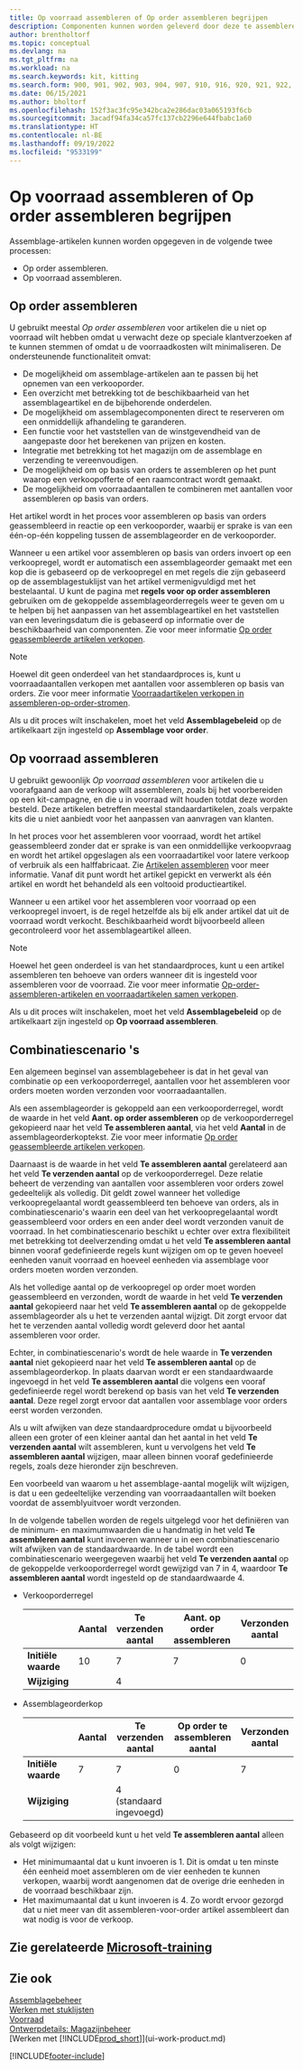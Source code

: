 ```yaml
---
title: Op voorraad assembleren of Op order assembleren begrijpen
description: Componenten kunnen worden geleverd door deze te assembleren bij bestelling of door deze te assembleren om op voorraad te worden gehouden tot deze nodig zijn voor een verkooporder.
author: brentholtorf
ms.topic: conceptual
ms.devlang: na
ms.tgt_pltfrm: na
ms.workload: na
ms.search.keywords: kit, kitting
ms.search.form: 900, 901, 902, 903, 904, 907, 910, 916, 920, 921, 922, 923, 940, 941, 942, 930, 931, 932, 914, 915, 905
ms.date: 06/15/2021
ms.author: bholtorf
ms.openlocfilehash: 152f3ac3fc95e342bca2e286dac03a065193f6cb
ms.sourcegitcommit: 3acadf94fa34ca57fc137cb2296e644fbabc1a60
ms.translationtype: HT
ms.contentlocale: nl-BE
ms.lasthandoff: 09/19/2022
ms.locfileid: "9533199"
---
```

# <a name="understanding-assemble-to-order-and-assemble-to-stock"></a>Op voorraad assembleren of Op order assembleren begrijpen

Assemblage-artikelen kunnen worden opgegeven in de volgende twee processen:  

-   Op order assembleren.  
-   Op voorraad assembleren.  

## <a name="assemble-to-order"></a>Op order assembleren

U gebruikt meestal *Op order assembleren* voor artikelen die u niet op voorraad wilt hebben omdat u verwacht deze op speciale klantverzoeken af te kunnen stemmen of omdat u de voorraadkosten wilt minimaliseren. De ondersteunende functionaliteit omvat:  

-   De mogelijkheid om assemblage-artikelen aan te passen bij het opnemen van een verkooporder.  
-   Een overzicht met betrekking tot de beschikbaarheid van het assemblageartikel en de bijbehorende onderdelen.  
-   De mogelijkheid om assemblagecomponenten direct te reserveren om een onmiddellijk afhandeling te garanderen.  
-   Een functie voor het vaststellen van de winstgevendheid van de aangepaste door het berekenen van prijzen en kosten.  
-   Integratie met betrekking tot het magazijn om de assemblage en verzending te vereenvoudigen.  
-   De mogelijkheid om op basis van orders te assembleren op het punt waarop een verkoopofferte of een raamcontract wordt gemaakt.  
-   De mogelijkheid om voorraadaantallen te combineren met aantallen voor assembleren op basis van orders.  

Het artikel wordt in het proces voor assembleren op basis van orders geassembleerd in reactie op een verkooporder, waarbij er sprake is van een één-op-één koppeling tussen de assemblageorder en de verkooporder.  

Wanneer u een artikel voor assembleren op basis van orders invoert op een verkoopregel, wordt er automatisch een assemblageorder gemaakt met een kop die is gebaseerd op de verkoopregel en met regels die zijn gebaseerd op de assemblagestuklijst van het artikel vermenigvuldigd met het bestelaantal. U kunt de pagina met **regels voor op order assembleren** gebruiken om de gekoppelde assemblageorderregels weer te geven om u te helpen bij het aanpassen van het assemblageartikel en het vaststellen van een leveringsdatum die is gebaseerd op informatie over de beschikbaarheid van componenten. Zie voor meer informatie [Op order geassembleerde artikelen verkopen](assembly-how-to-sell-items-assembled-to-order.md).  

> [!NOTE]  
>  Hoewel dit geen onderdeel van het standaardproces is, kunt u voorraadaantallen verkopen met aantallen voor assembleren op basis van orders. Zie voor meer informatie [Voorraadartikelen verkopen in assembleren-op-order-stromen](assembly-how-to-sell-inventory-items-in-assemble-to-order-flows.md).  

 Als u dit proces wilt inschakelen, moet het veld **Assemblagebeleid** op de artikelkaart zijn ingesteld op **Assemblage voor order**.  

## <a name="assemble-to-stock"></a>Op voorraad assembleren

 U gebruikt gewoonlijk *Op voorraad assembleren* voor artikelen die u voorafgaand aan de verkoop wilt assembleren, zoals bij het voorbereiden op een kit-campagne, en die u in voorraad wilt houden totdat deze worden besteld. Deze artikelen betreffen meestal standaardartikelen, zoals verpakte kits die u niet aanbiedt voor het aanpassen van aanvragen van klanten.  

 In het proces voor het assembleren voor voorraad, wordt het artikel geassembleerd zonder dat er sprake is van een onmiddellijke verkoopvraag en wordt het artikel opgeslagen als een voorraadartikel voor latere verkoop of verbruik als een halffabricaat. Zie [Artikelen assembleren](assembly-how-to-assemble-items.md) voor meer informatie. Vanaf dit punt wordt het artikel gepickt en verwerkt als één artikel en wordt het behandeld als een voltooid productieartikel.  

 Wanneer u een artikel voor het assembleren voor voorraad op een verkoopregel invoert, is de regel hetzelfde als bij elk ander artikel dat uit de voorraad wordt verkocht. Beschikbaarheid wordt bijvoorbeeld alleen gecontroleerd voor het assemblageartikel alleen.  

> [!NOTE]  
>  Hoewel het geen onderdeel is van het standaardproces, kunt u een artikel assembleren ten behoeve van orders wanneer dit is ingesteld voor assembleren voor de voorraad. Zie voor meer informatie [Op-order-assembleren-artikelen en voorraadartikelen samen verkopen](assembly-how-to-sell-assemble-to-order-items-and-inventory-items-together.md).  

 Als u dit proces wilt inschakelen, moet het veld **Assemblagebeleid** op de artikelkaart zijn ingesteld op **Op voorraad assembleren**.  

## <a name="combination-scenarios"></a>Combinatiescenario 's

 Een algemeen beginsel van assemblagebeheer is dat in het geval van combinatie op een verkooporderregel, aantallen voor het assembleren voor orders moeten worden verzonden voor voorraadaantallen.  

 Als een assemblageorder is gekoppeld aan een verkooporderregel, wordt de waarde in het veld **Aant. op order assembleren** op de verkooporderregel gekopieerd naar het veld **Te assembleren aantal**, via het veld **Aantal** in de assemblageorderkoptekst. Zie voor meer informatie [Op order geassembleerde artikelen verkopen](assembly-how-to-sell-items-assembled-to-order.md).  

 Daarnaast is de waarde in het veld **Te assembleren aantal** gerelateerd aan het veld **Te verzenden aantal** op de verkooporderregel. Deze relatie beheert de verzending van aantallen voor assembleren voor orders zowel gedeeltelijk als volledig. Dit geldt zowel wanneer het volledige verkoopregelaantal wordt geassembleerd ten behoeve van orders, als in combinatiescenario's waarin een deel van het verkoopregelaantal wordt geassembleerd voor orders en een ander deel wordt verzonden vanuit de voorraad. In het combinatiescenario beschikt u echter over extra flexibiliteit met betrekking tot deelverzending omdat u het veld **Te assembleren aantal** binnen vooraf gedefinieerde regels kunt wijzigen om op te geven hoeveel eenheden vanuit voorraad en hoeveel eenheden via assemblage voor orders moeten worden verzonden.  

 Als het volledige aantal op de verkoopregel op order moet worden geassembleerd en verzonden, wordt de waarde in het veld **Te verzenden aantal** gekopieerd naar het veld **Te assembleren aantal** op de gekoppelde assemblageorder als u het te verzenden aantal wijzigt. Dit zorgt ervoor dat het te verzenden aantal volledig wordt geleverd door het aantal assembleren voor order.  

 Echter, in combinatiescenario's wordt de hele waarde in **Te verzenden aantal** niet gekopieerd naar het veld **Te assembleren aantal** op de assemblageorderkop. In plaats daarvan wordt er een standaardwaarde ingevoegd in het veld **Te assembleren aantal** die volgens een vooraf gedefinieerde regel wordt berekend op basis van het veld **Te verzenden aantal**. Deze regel zorgt ervoor dat aantallen voor assemblage voor orders eerst worden verzonden.  

 Als u wilt afwijken van deze standaardprocedure omdat u bijvoorbeeld alleen een groter of een kleiner aantal dan het aantal in het veld **Te verzenden aantal** wilt assembleren, kunt u vervolgens het veld **Te assembleren aantal** wijzigen, maar alleen binnen vooraf gedefinieerde regels, zoals deze hieronder zijn beschreven.  

 Een voorbeeld van waarom u het assemblage-aantal mogelijk wilt wijzigen, is dat u een gedeeltelijke verzending van voorraadaantallen wilt boeken voordat de assemblyuitvoer wordt verzonden.  

 In de volgende tabellen worden de regels uitgelegd voor het definiëren van de minimum- en maximumwaarden die u handmatig in het veld **Te assembleren aantal** kunt invoeren wanneer u in een combinatiescenario wilt afwijken van de standaardwaarde. In de tabel wordt een combinatiescenario weergegeven waarbij het veld **Te verzenden aantal** op de gekoppelde verkooporderregel wordt gewijzigd van 7 in 4, waardoor **Te assembleren aantal** wordt ingesteld op de standaardwaarde 4.  

- Verkooporderregel

    |                | **Aantal** | **Te verzenden aantal** | **Aant. op order assembleren** | **Verzonden aantal** |
    |----------------|--------------|------------------|-------------------------------|----------------------|
    |**Initiële waarde**| 10          | 7                | 7                             | 0                    |
    |**Wijziging**      |              | 4                |                               |                      |

- Assemblageorderkop

    |                | **Aantal** | **Te verzenden aantal** | **Op order te assembleren aantal** | **Verzonden aantal** |
    |----------------|--------------|------------------|-------------------------------|----------------------|
    |**Initiële waarde**| 7           | 7                | 0                             | 7                    |
    |**Wijziging**      |              | 4 (standaard ingevoegd)|                         |                      |

Gebaseerd op dit voorbeeld kunt u het veld **Te assembleren aantal** alleen als volgt wijzigen:  

- Het minimumaantal dat u kunt invoeren is 1. Dit is omdat u ten minste één eenheid moet assembleren om de vier eenheden te kunnen verkopen, waarbij wordt aangenomen dat de overige drie eenheden in de voorraad beschikbaar zijn.  
- Het maximumaantal dat u kunt invoeren is 4. Zo wordt ervoor gezorgd dat u niet meer van dit assembleren-voor-order artikel assembleert dan wat nodig is voor de verkoop.  

## <a name="see-related-microsoft-training"></a>Zie gerelateerde [Microsoft-training](/training/paths/assemble-items-dynamics-365-business-central/)

## <a name="see-also"></a>Zie ook

[Assemblagebeheer](assembly-assemble-items.md)  
[Werken met stuklijsten](inventory-how-work-BOMs.md)  
[Voorraad](inventory-manage-inventory.md)  
[Ontwerpdetails: Magazijnbeheer](design-details-warehouse-management.md)  
[Werken met [!INCLUDE[prod_short](includes/prod_short.md)]](ui-work-product.md)


[!INCLUDE[footer-include](includes/footer-banner.md)]
